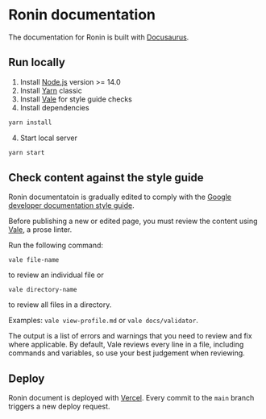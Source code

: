 # Ronin documentation

The documentation for Ronin is built with [Docusaurus](https://docusaurus.io/).

## Run locally

1. Install [Node.js](https://nodejs.org/en/download/) version >= 14.0
2. Install [Yarn](https://classic.yarnpkg.com/en/docs/install) classic
3. Install [Vale](https://vale.sh/docs/vale-cli/installation/) for style guide checks
4. Install dependencies

```bash
yarn install
```

4. Start local server

```bash
yarn start
```


## Check content against the style guide

Ronin documentatoin is gradually edited to comply with
the [Google developer documentation style guide](https://developers.google.com/style).

Before publishing a new or edited page, you must review the content using
[Vale](https://vale.sh/), a prose linter.

Run the following command: 

```
vale file-name
``` 

to review an individual file or

```
vale directory-name
```

to review all files in a directory.

Examples: `vale view-profile.md` or `vale docs/validator`. 

The output is a list of errors and warnings that you need to review and fix
where applicable. By default, Vale reviews every line in a file,
including commands and variables, so use your best judgement when reviewing.
 
## Deploy

Ronin document is deployed with [Vercel](https://vercel.com/). Every commit to
the `main` branch triggers a new deploy request.
